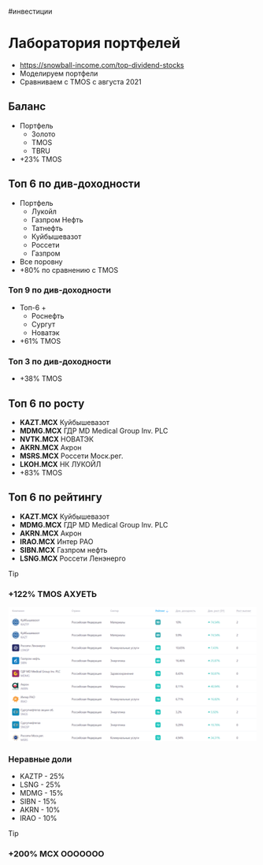#инвестиции

# Лаборатория портфелей

- https://snowball-income.com/top-dividend-stocks
- Моделируем портфели
- Сравниваем с TMOS с августа 2021

## Баланс

- Портфель
	- Золото
	- TMOS
	- TBRU
- +23% TMOS

## Топ 6 по див-доходности

- Портфель 
	- Лукойл
	- Газпром Нефть
	- Татнефть
	- Куйбышевазот
	- Россети
	- Газпром
- Все поровну
- +80% по сравнению с TMOS

### Топ 9 по див-доходности

- Топ-6 + 
	- Роснефть
	- Сургут
	- Новатэк
- +61% TMOS

### Топ 3 по див-доходности

- +38% TMOS

## Топ 6 по росту

- **KAZT.MCX** Куйбышевазот
- **MDMG.MCX** ГДР MD Medical Group Inv. PLC
- **NVTK.MCX** НОВАТЭК
- **AKRN.MCX** Акрон
- **MSRS.MCX** Россети Моск.рег.
- **LKOH.MCX** НК ЛУКОЙЛ
- +83% TMOS

## Топ 6 по рейтингу

- **KAZT.MCX** Куйбышевазот
- **MDMG.MCX** ГДР MD Medical Group Inv. PLC
- **AKRN.MCX** Акрон
- **IRAO.MCX** Интер РАО
- **SIBN.MCX** Газпром нефть
- **LSNG.MCX** Россети Ленэнерго

>[!tip]
>### **+122% TMOS АХУЕТЬ**

![](Pasted%20image%2020230518125706.png)

### Неравные доли

- KAZTP - 25%
- LSNG - 25%
- MDMG - 15%
- SIBN - 15%
- AKRN - 10%
- IRAO - 10%

>[!tip]
>### **+200% MCX OOOOOOO**
